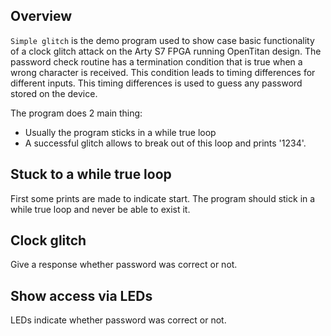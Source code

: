 ## Overview
`Simple glitch` is the demo program used to show case basic functionality of a clock glitch attack on the Arty S7 FPGA running OpenTitan design. 
The password check routine has a termination condition that is true when a wrong character is received. This condition leads to timing differences for different inputs.
This timing differences is used to guess any password stored on the device.

The program does 2 main thing:
* Usually the program sticks in a while true loop
* A successful glitch allows to break out of this loop and prints '1234'.


## Stuck to a while true loop
First some prints are made to indicate start.
The program should stick in a while true loop and never be able to exist it.

## Clock glitch
Give a response whether password was correct or not.

## Show access via LEDs
LEDs indicate whether password was correct or not.
